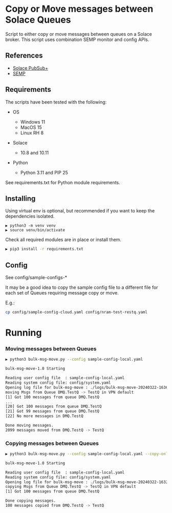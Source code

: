 # Copy or Move messages between Solace Queues

Script to either copy or move messages between queues on a Solace broker. This script uses combination SEMP monitor and config APIs.

## References

- [Solace PubSub+](https://docs.solace.com/Get-Started/get-started-lp.htm)
- [SEMP](https://docs.solace.com/Admin/SEMP/Using-SEMP.htm)

## Requirements

The scripts have been tested with the following:

- OS
  - Windows 11
  - MacOS 15
  - Linux RH 8

- Solace
  - 10.8 and 10.11

- Python
  - Python 3.11 and PIP 25

See requirements.txt for Python module requirements.

## Installing

Using virtual env is optional, but recommended if you want to keep the dependencies isolated.

``` text
▶ python3 -m venv venv
▶ source venv/bin/activate
```

Check all required modules are in place or install them.

``` bash
▶ pip3 install -r requirements.txt
```

## Config

See config/sample-configs-*

It may be a good idea to copy the sample config file to a different file for each set of Queues requiring message copy or move.

E.g.:

``` bash
cp config/sample-config-cloud.yaml config/nram-test-restq.yaml
```

# Running

### Moving messages between Queues

``` sh
▶ python3 bulk-msg-move.py --config sample-config-local.yaml            

bulk-msg-move-1.0 Starting

Reading user config file  : sample-config-local.yaml
Reading system config file: config/system.yaml
Opening log file for bulk-msg-move : ./logs/bulk-msg-move-20240322-163651.log
moving Msgs from Queue DMQ.TestQ -> TestQ in VPN default
[1] Got 100 messages from queue DMQ.TestQ
...
[20] Got 100 messages from queue DMQ.TestQ
[21] Got 99 messages from queue DMQ.TestQ
[22] No more messages in DMQ.TestQ

Done moving messages.
2099 messages moved from DMQ.TestQ -> TestQ
 ```

 ### Copying messages between Queues

``` sh
▶ python3 bulk-msg-move.py --config sample-config-local.yaml --copy-only

bulk-msg-move-1.0 Starting

Reading user config file  : sample-config-local.yaml
Reading system config file: config/system.yaml
Opening log file for bulk-msg-move : ./logs/bulk-msg-move-20240322-163229.log
copying Msgs from Queue DMQ.TestQ -> TestQ in VPN default
[1] Got 100 messages from queue DMQ.TestQ

Done copying messages.
100 messages copied from DMQ.TestQ -> TestQ
```
